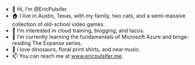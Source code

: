 - 👋 Hi, I’m @EricPulsifer. 
- 🏠 I live in Austin, Texas, with my family, two cats, and a semi-massive collection of old-school video games.
- 👀 I’m interested in cloud training, blogging, and tacos.
- 🧠 I’m currently learning the fundamentals of Microsoft Azure and binge-reading The Expanse series.
- 🦖 I love dinosaurs, floral print shirts, and new music.
- 📫 You can reach me at www.ericpulsifer.me.

<!---
EricPulsifer/EricPulsifer is a ✨ special ✨ repository because its `README.md` (this file) appears on your GitHub profile.
You can click the Preview link to take a look at your changes.
--->
